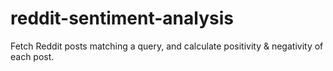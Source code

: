 # reddit-sentiment-analysis
Fetch Reddit posts matching a query, and calculate positivity &amp; negativity of each post.
